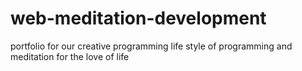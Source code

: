 # web-meditation-development
portfolio for our creative programming life style of programming and meditation for the love of life
